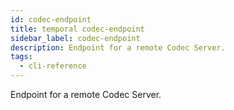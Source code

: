 ```yaml
---
id: codec-endpoint
title: temporal codec-endpoint
sidebar_label: codec-endpoint
description: Endpoint for a remote Codec Server.
tags:
  - cli-reference
---
```


Endpoint for a remote Codec Server.
